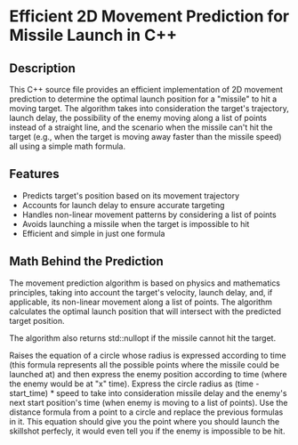 # Efficient 2D Movement Prediction for Missile Launch in C++

## Description

This C++ source file provides an efficient implementation of 2D movement prediction to determine the optimal launch position for a "missile" to hit a moving target. The algorithm takes into consideration the target's trajectory, launch delay, the possibility of the enemy moving along a list of points instead of a straight line, and the scenario when the missile can't hit the target (e.g., when the target is moving away faster than the missile speed) all using a simple math formula.

## Features

- Predicts target's position based on its movement trajectory
- Accounts for launch delay to ensure accurate targeting
- Handles non-linear movement patterns by considering a list of points
- Avoids launching a missile when the target is impossible to hit
- Efficient and simple in just one formula

## Math Behind the Prediction
The movement prediction algorithm is based on physics and mathematics principles, taking into account the target's velocity, launch delay, and, if applicable, its non-linear movement along a list of points. The algorithm calculates the optimal launch position that will intersect with the predicted target position.

The algorithm also returns std::nullopt if the missile cannot hit the target.

Raises the equation of a circle whose radius is expressed according to time (this formula represents all the possible points where the missile could be launched at) and then express the enemy position according to time (where the enemy would be at "x" time). Express the circle radius as (time - start_time) * speed to take into consideration missile delay and the enemy's next start position's time (when enemy is moving to a list of points). Use the distance formula from a point to a circle and replace the previous formulas in it. This equation should give you the point where you should launch the skillshot perfecly, it would even tell you if the enemy is impossible to be hit.
